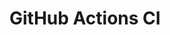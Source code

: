 # GitHub Actions CI




















































































































































































































































































































































































































































































































































































































































































































































































































































































































































































































































































































































































































































































































































































































































































































































































